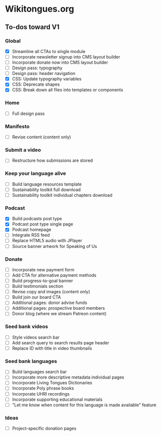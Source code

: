 # Wikitongues.org

## To-dos toward V1

### Global
- [x] Streamline all CTAs to single module
- [ ] Incorporate newsletter signup into CMS layout builder
- [ ] Incorporate donate now into CMS layout builder
- [ ] Design pass: typography
- [ ] Design pass: header navigation
- [x] CSS: Update typography variables 
- [x] CSS: Deprecate shapes
- [x] CSS: Break down all files into templates or components 

### Home
- [ ] Full design pass

### Manifesto
- [ ] Revise content (content only)

### Submit a video
- [ ] Restructure how submissions are stored

### Keep your language alive
- [ ] Build language resources template
- [ ] Sustainability toolkit full download
- [ ] Sustainability toolkit individual chapters download

### Podcast
- [x] Build podcasts post type
- [x] Podcast post type single page
- [x] Podcast homepage
- [ ] Integrate RSS feed
- [ ] Replace HTML5 audio with JPlayer
- [ ] Source banner artwork for Speaking of Us

### Donate
- [ ] Incorporate new payment form
- [ ] Add CTA for alternative payment methods
- [ ] Build progress-to-goal banner
- [ ] Build testimonials section
- [ ] Revise copy and images (content only)
- [ ] Build join our board CTA
- [ ] Additional pages: donor advise funds
- [ ] Additional pages: prospective board members
- [ ] Donor blog (where we stream Patreon content)

### Seed bank videos
- [ ] Style videos search bar
- [ ] Add search query to search results page header
- [ ] Replace ID with title in video thumbnails

### Seed bank languages
- [ ] Build languages search bar
- [ ] Incorporate more descriptive metadata individual pages
- [ ] Incorporate Living Tongues Dictionaries
- [ ] Incorporate Poly phrase books
- [ ] Incorporate UHRI recordings
- [ ] Incorporate supporting educational materials
- [ ] "Let me know when content for this language is made available" feature

### Ideas
- [ ] Project-specific donation pages